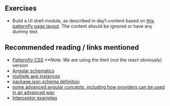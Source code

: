 ## Exercises
- Build a UI shell module, as described in day1-content based on [this patternfly page layout](https://www.patternfly.org/v4/documentation/react/demos/pagelayout/default-nav). The content should be ignored or have any dummy text.

## Recommended reading / links mentioned
- [Patternfly CSS](https://www.patternfly.org/v4/documentation/core/overview/training) **Note: We are using the html (not the react obviously) version
- [Angular schematics](https://angular.io/guide/schematics)
- [multiple app instances](https://medium.com/disney-streaming/combining-multiple-angular-applications-into-a-single-one-e87d530d6527)
- [package.json schema definition](https://docs.npmjs.com/files/package.json)
- [some advanced angular concepts, including how providers can be used in an advanced way](https://www.youtube.com/watch?v=EoSn8qASqQA)
- [Interceptor examples](https://medium.com/angular-in-depth/top-10-ways-to-use-interceptors-in-angular-db450f8a62d6)
